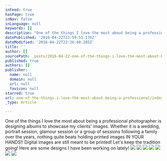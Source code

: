```yaml
---
inFeed: true
hasPage: true
inNav: false
inLanguage: null
keywords: []
description: "One of the things I love the most about being a professional photographer is designing albums to showcase my clients' images. Whether it is a wedding, portrait session, glamour session or a group of sessions following a family over the years, nothing quite beats holding printed images IN YOUR HANDS!! Digital images are still meant to be printed! Let's keep the tradition going! Here are some designs I have been working on lately!"
datePublished: '2016-04-22T23:59:51.176Z'
dateModified: '2016-04-22T23:26:40.285Z'
title: ''
author: []
sourcePath: _posts/2016-04-22-one-of-the-things-i-love-the-most-about-being-a-professional.md
published: true
authors: []
publisher:
  name: null
  domain: null
  url: null
  favicon: null
starred: true
url: one-of-the-things-i-love-the-most-about-being-a-professional/index.html
_type: Article

---
```

One of the things I love the most about being a professional photographer is designing albums to showcase my clients' images. Whether it is a wedding, portrait session, glamour session or a group of sessions following a family over the years, nothing quite beats holding printed images IN YOUR HANDS!! Digital images are still meant to be printed! Let's keep the tradition going! Here are some designs I have been working on lately!
![](https://the-grid-user-content.s3-us-west-2.amazonaws.com/e746103b-3e21-49f7-9b88-c252be278ed4.jpg)
![](https://the-grid-user-content.s3-us-west-2.amazonaws.com/32d9d42a-118b-40b6-baf9-70c36ddefd75.jpg)
![](https://the-grid-user-content.s3-us-west-2.amazonaws.com/9cbebbe3-25ce-430e-ad0b-f3cffae6c969.jpg)
![](https://the-grid-user-content.s3-us-west-2.amazonaws.com/813c6c6f-ecf3-42b6-b4b0-71498dd50824.jpg)
![](https://the-grid-user-content.s3-us-west-2.amazonaws.com/2c67ff52-01f1-4baa-8ce5-8ffbf43a8589.jpg)
![](https://the-grid-user-content.s3-us-west-2.amazonaws.com/3a778642-fff2-407d-bd34-edae89133e8e.jpg)
![](https://the-grid-user-content.s3-us-west-2.amazonaws.com/96fc6442-935a-4f4f-9c86-fd494ab8b503.jpg)